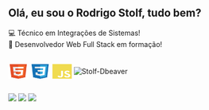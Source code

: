 ## Olá, eu sou o Rodrigo Stolf, tudo bem?

💻 Técnico em Integrações de Sistemas!<br>
📖 Desenvolvedor Web Full Stack em formação!

<div style="display: inline_block"><br>
  <img align="center" alt="Stolf-HTML" height="30" width="40" src="https://raw.githubusercontent.com/devicons/devicon/master/icons/html5/html5-original.svg">
  <img align="center" alt="Stolf-CSS" height="30" width="40" src="https://raw.githubusercontent.com/devicons/devicon/master/icons/css3/css3-original.svg">
  <img align="center" alt="Stolf-Js" height="30" width="40" src="https://raw.githubusercontent.com/devicons/devicon/master/icons/javascript/javascript-plain.svg">
  <img align="center" alt="Stolf-Dbeaver" height="30" width="40" src="https://icon.icepanel.io/Technology/svg/DBeaver.svg">
  <! – <img align="center" alt="Stolf-Python" height="30" width="40" src="https://raw.githubusercontent.com/devicons/devicon/master/icons/python/python-original.svg"> 
  <! – <img align="center" alt="Stolf-Csharp" height="30" width="40" src="https://raw.githubusercontent.com/devicons/devicon/master/icons/csharp/csharp-original.svg"> 
  <!– <img align="center" alt="Stolf-Ts" height="30" width="40" src="https://raw.githubusercontent.com/devicons/devicon/master/icons/typescript/typescript-plain.svg">
  <! – <img align="center" alt="Stolf-React" height="30" width="40" src="https://raw.githubusercontent.com/devicons/devicon/master/icons/react/react-original.svg"> 
  </div>
  
  ##
 
<div> 
  <a href="https://www.linkedin.com/in/rodrigo-stolf-1b391125a" target="_blank"><img src="https://img.shields.io/badge/-LinkedIn-%230077B5?style=for-the-badge&logo=linkedin&logoColor=white" target="_blank"></a> 
  <a href="https://instagram.com/sr.stolf" target="_blank"><img src="https://img.shields.io/badge/-Instagram-%23E4405F?style=for-the-badge&logo=instagram&logoColor=white" target="_blank"></a>
  <a href = "mailto:rs_mkt@outlook.com"><img src="https://img.shields.io/badge/-Gmail-%23333?style=for-the-badge&logo=gmail&logoColor=white" target="_blank"></a>
    <!-- <a href="https://discord.gg/wagxzStdcR" target="_blank"><img src="https://img.shields.io/badge/Discord-7289DA?style=for-the-badge&logo=discord&logoColor=white" target="_blank"></a> -->
</div>
